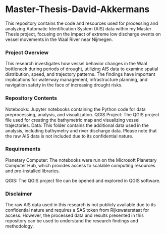 # Master-Thesis-David-Akkermans

This repository contains the code and resources used for processing and analyzing Automatic Identification System (AIS) data within my Master Thesis project, focusing on the impact of extreme low discharge events on vessel movements in the Waal River near Nijmegen.

### Project Overview

This research investigates how vessel behavior changes in the Waal bottleneck during periods of drought, utilizing AIS data to examine spatial distribution, speed, and trajectory patterns. The findings have important implications for waterway management, infrastructure planning, and navigation safety in the face of increasing drought risks.

### Repository Contents

Notebooks: Jupyter notebooks containing the Python code for data preprocessing, analysis, and visualization.
QGIS Project: The QGIS project file used for creating the bathymetric map and visualizing vessel trajectories.
Data: This folder contains the additional data used in the analysis, including bathymetry and river discharge data. Please note that the raw AIS data is not included due to its confidential nature.

### Requirements

Planetary Computer: The notebooks were run on the Microsoft Planetary Computer Hub, which provides access to scalable computing resources and pre-installed libraries.

QGIS: The QGIS project file can be opened and explored in QGIS software.

### Disclaimer

The raw AIS data used in this research is not publicly available due to its confidential nature and requires a SAS token from Rijkswaterstaat for access. However, the processed data and results presented in this repository can be used to understand the research findings and methodology.
